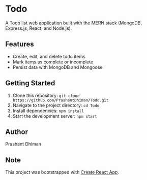 # Todo

A Todo list web application built with the MERN stack (MongoDB, Express.js, React, and Node.js).

## Features

- Create, edit, and delete todo items
- Mark items as complete or incomplete
- Persist data with MongoDB and Mongoose

## Getting Started

1. Clone this repository: `git clone https://github.com/PrashantDhiman/Todo.git`
2. Navigate to the project directory: `cd Todo`
3. Install dependencies: `npm install`
4. Start the development server: `npm start`

## Author

Prashant Dhiman

## Note

This project was bootstrapped with [Create React App](https://github.com/facebook/create-react-app).
